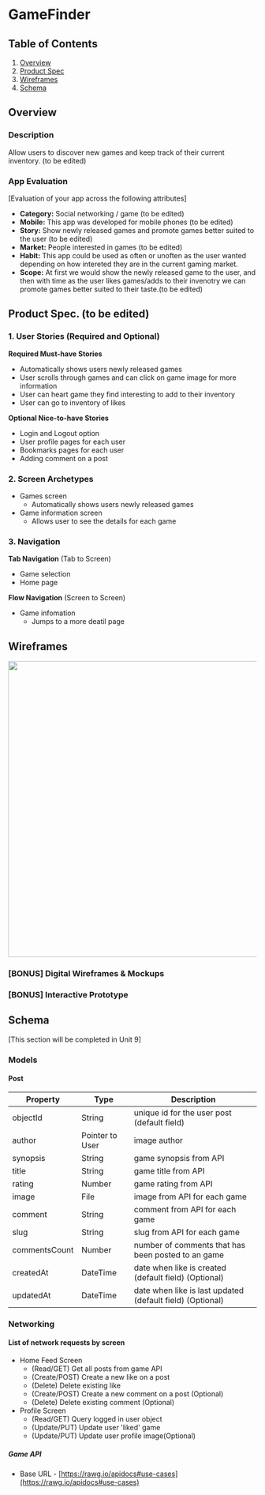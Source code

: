# GameFinder

## Table of Contents
1. [Overview](#Overview)
1. [Product Spec](#Product-Spec)
1. [Wireframes](#Wireframes)
2. [Schema](#Schema)

## Overview
### Description
Allow users to discover new games and keep track of their current inventory.  (to be edited)

### App Evaluation
[Evaluation of your app across the following attributes]
- **Category:** Social networking / game  (to be edited)
- **Mobile:** This app was developed for mobile phones  (to be edited)
- **Story:** Show newly released games and promote games better suited to the user (to be edited)
- **Market:** People interested in games  (to be edited)
- **Habit:** This app could be used as often or unoften as the user wanted depending on how intereted they are in the current gaming market. 
- **Scope:** At first we would show the newly released game to the user, and then with time as the user likes games/adds to their invenotry we can promote games better suited to their taste.(to be edited) 

## Product Spec. (to be edited)

### 1. User Stories (Required and Optional)

**Required Must-have Stories**

* Automatically shows users newly released games 
* User scrolls through games and can click on game image for more information 
* User can heart game they find interesting to add to their inventory 
* User can go to inventory of likes 

**Optional Nice-to-have Stories**

* Login and Logout option 
* User profile pages for each user
* Bookmarks pages for each user
* Adding comment on a post

### 2. Screen Archetypes

* Games screen
   * Automatically shows users newly released games
* Game information screen 
   * Allows user to see the details for each game 

### 3. Navigation

**Tab Navigation** (Tab to Screen)

* Game selection
* Home page

**Flow Navigation** (Screen to Screen)

* Game infomation
   * Jumps to a more deatil page

## Wireframes
<img src="https://user-images.githubusercontent.com/90946653/161089641-b6e91b8a-8c60-4de8-8fe2-0210af51bbaf.JPG" width=600>

### [BONUS] Digital Wireframes & Mockups

### [BONUS] Interactive Prototype

## Schema 
[This section will be completed in Unit 9]
### Models
#### Post

   | Property      | Type     | Description |
   | ------------- | -------- | ------------|
   | objectId      | String   | unique id for the user post (default field) |
   | author        | Pointer to User| image author |
   | synopsis      | String   | game synopsis from API |
   | title         | String   | game title from API |
   | rating        | Number   | game rating from API |
   | image         | File     | image from API for each game|
   | comment       | String   | comment from API for each game |
   | slug          | String   | slug from API for each game|
   | commentsCount | Number   | number of comments that has been posted to an game| 
   | createdAt     | DateTime | date when like is created (default field) (Optional)| 
   | updatedAt     | DateTime | date when like is last updated (default field) (Optional)|
### Networking
#### List of network requests by screen
   - Home Feed Screen
      - (Read/GET) Get all posts from game API 
      - (Create/POST) Create a new like on a post 
      - (Delete) Delete existing like
      - (Create/POST) Create a new comment on a post (Optional)
      - (Delete) Delete existing comment (Optional)
   - Profile Screen
      - (Read/GET) Query logged in user object
      - (Update/PUT) Update user 'liked' game 
      - (Update/PUT) Update user profile image(Optional)

##### Game API
- Base URL - [https://rawg.io/apidocs#use-cases](https://rawg.io/apidocs#use-cases)
